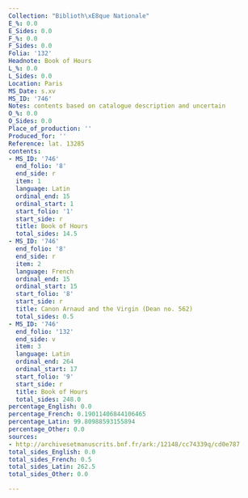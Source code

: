 ```yaml
---
Collection: "Biblioth\xE8que Nationale"
E_%: 0.0
E_Sides: 0.0
F_%: 0.0
F_Sides: 0.0
Folia: '132'
Headnote: Book of Hours
L_%: 0.0
L_Sides: 0.0
Location: Paris
MS_Date: s.xv
MS_ID: '746'
Notes: contents based on catalogue description and uncertain
O_%: 0.0
O_Sides: 0.0
Place_of_production: ''
Produced_for: ''
Reference: lat. 13285
contents:
- MS_ID: '746'
  end_folio: '8'
  end_side: r
  item: 1
  language: Latin
  ordinal_end: 15
  ordinal_start: 1
  start_folio: '1'
  start_side: r
  title: Book of Hours
  total_sides: 14.5
- MS_ID: '746'
  end_folio: '8'
  end_side: r
  item: 2
  language: French
  ordinal_end: 15
  ordinal_start: 15
  start_folio: '8'
  start_side: r
  title: Canon Arnaud and the Virgin (Dean no. 562)
  total_sides: 0.5
- MS_ID: '746'
  end_folio: '132'
  end_side: v
  item: 3
  language: Latin
  ordinal_end: 264
  ordinal_start: 17
  start_folio: '9'
  start_side: r
  title: Book of Hours
  total_sides: 248.0
percentage_English: 0.0
percentage_French: 0.19011406844106465
percentage_Latin: 99.80988593155894
percentage_Other: 0.0
sources:
- http://archivesetmanuscrits.bnf.fr/ark:/12148/cc74339q/cd0e787
total_sides_English: 0.0
total_sides_French: 0.5
total_sides_Latin: 262.5
total_sides_Other: 0.0

---
```

